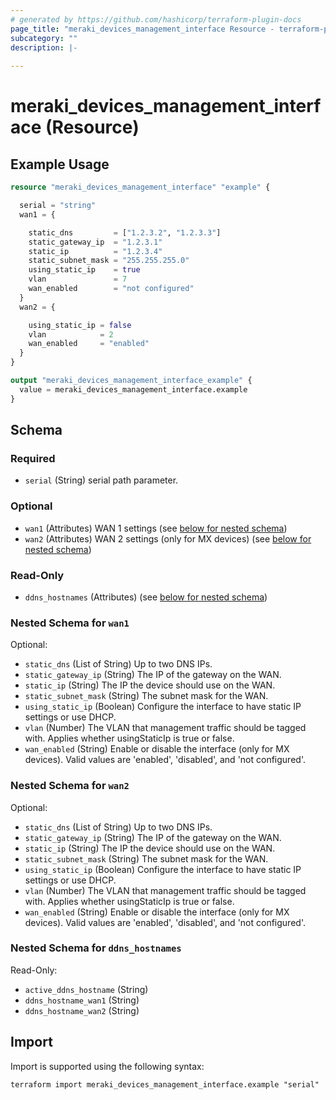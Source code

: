 ```yaml
---
# generated by https://github.com/hashicorp/terraform-plugin-docs
page_title: "meraki_devices_management_interface Resource - terraform-provider-meraki"
subcategory: ""
description: |-
  
---
```


# meraki_devices_management_interface (Resource)



## Example Usage

```terraform
resource "meraki_devices_management_interface" "example" {

  serial = "string"
  wan1 = {

    static_dns         = ["1.2.3.2", "1.2.3.3"]
    static_gateway_ip  = "1.2.3.1"
    static_ip          = "1.2.3.4"
    static_subnet_mask = "255.255.255.0"
    using_static_ip    = true
    vlan               = 7
    wan_enabled        = "not configured"
  }
  wan2 = {

    using_static_ip = false
    vlan            = 2
    wan_enabled     = "enabled"
  }
}

output "meraki_devices_management_interface_example" {
  value = meraki_devices_management_interface.example
}
```

<!-- schema generated by tfplugindocs -->
## Schema

### Required

- `serial` (String) serial path parameter.

### Optional

- `wan1` (Attributes) WAN 1 settings (see [below for nested schema](#nestedatt--wan1))
- `wan2` (Attributes) WAN 2 settings (only for MX devices) (see [below for nested schema](#nestedatt--wan2))

### Read-Only

- `ddns_hostnames` (Attributes) (see [below for nested schema](#nestedatt--ddns_hostnames))

<a id="nestedatt--wan1"></a>
### Nested Schema for `wan1`

Optional:

- `static_dns` (List of String) Up to two DNS IPs.
- `static_gateway_ip` (String) The IP of the gateway on the WAN.
- `static_ip` (String) The IP the device should use on the WAN.
- `static_subnet_mask` (String) The subnet mask for the WAN.
- `using_static_ip` (Boolean) Configure the interface to have static IP settings or use DHCP.
- `vlan` (Number) The VLAN that management traffic should be tagged with. Applies whether usingStaticIp is true or false.
- `wan_enabled` (String) Enable or disable the interface (only for MX devices). Valid values are 'enabled', 'disabled', and 'not configured'.


<a id="nestedatt--wan2"></a>
### Nested Schema for `wan2`

Optional:

- `static_dns` (List of String) Up to two DNS IPs.
- `static_gateway_ip` (String) The IP of the gateway on the WAN.
- `static_ip` (String) The IP the device should use on the WAN.
- `static_subnet_mask` (String) The subnet mask for the WAN.
- `using_static_ip` (Boolean) Configure the interface to have static IP settings or use DHCP.
- `vlan` (Number) The VLAN that management traffic should be tagged with. Applies whether usingStaticIp is true or false.
- `wan_enabled` (String) Enable or disable the interface (only for MX devices). Valid values are 'enabled', 'disabled', and 'not configured'.


<a id="nestedatt--ddns_hostnames"></a>
### Nested Schema for `ddns_hostnames`

Read-Only:

- `active_ddns_hostname` (String)
- `ddns_hostname_wan1` (String)
- `ddns_hostname_wan2` (String)

## Import

Import is supported using the following syntax:

```shell
terraform import meraki_devices_management_interface.example "serial"
```

